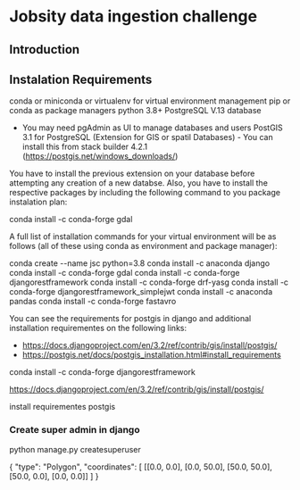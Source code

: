 # Jobsity data ingestion challenge

## Introduction



## Instalation Requirements

conda or miniconda or virtualenv for virtual environment management
pip or conda as package managers
python 3.8+
PostgreSQL V.13 database
  * You may need pgAdmin as UI to manage databases and users
PostGIS 3.1 for PostgreSQL (Extension for GIS or spatil Databases) - You can install this from stack builder 4.2.1 (https://postgis.net/windows_downloads/)

You have to install the previous extension on your database before attempting any creation of a new databse. Also, you have to install the respective packages by including the following command to you package instalation plan:

conda install -c conda-forge gdal

A full list of installation commands for your virtual environment will be as follows (all of these using conda as environment and package manager):

conda create --name jsc python=3.8
conda install -c anaconda django
conda install -c conda-forge gdal
conda install -c conda-forge djangorestframework
conda install -c conda-forge drf-yasg
conda install -c conda-forge djangorestframework_simplejwt
conda install -c anaconda pandas
conda install -c conda-forge fastavro

You can see the requirements for postgis in django and additional installation requirementes on the following links:
   * https://docs.djangoproject.com/en/3.2/ref/contrib/gis/install/postgis/
   * https://postgis.net/docs/postgis_installation.html#install_requirements   




conda install -c conda-forge djangorestframework

https://docs.djangoproject.com/en/3.2/ref/contrib/gis/install/postgis/


install requirementes postgis


### Create super admin in django
python manage.py createsuperuser


{
  "type": "Polygon",
  "coordinates": [
    [[0.0, 0.0], [0.0, 50.0], [50.0, 50.0], [50.0, 0.0], [0.0, 0.0]]
  ]
}
